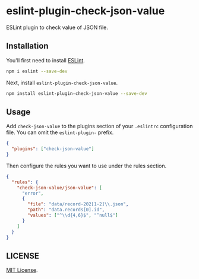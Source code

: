 # eslint-plugin-check-json-value

ESLint plugin to check value of JSON file.

## Installation

You'll first need to install [ESLint](https://eslint.org/).

```sh
npm i eslint --save-dev
```

Next, install `eslint-plugin-check-json-value`.

```sh
npm install eslint-plugin-check-json-value --save-dev
```

## Usage

Add `check-json-value` to the plugins section of your `.eslintrc` configuration file. You can omit the `eslint-plugin-` prefix.

```json
{
  "plugins": ["check-json-value"]
}
```

Then configure the rules you want to use under the rules section.

```json
{
  "rules": {
    "check-json-value/json-value": [
      "error",
      {
        "file": "data/record-202[1-2]\\.json",
        "path": "data.records[0].id",
        "values": ["^\\d{4,6}$", "^null$"]
      }
    ]
  }
}
```

## LICENSE

[MIT License](LICENSE).
